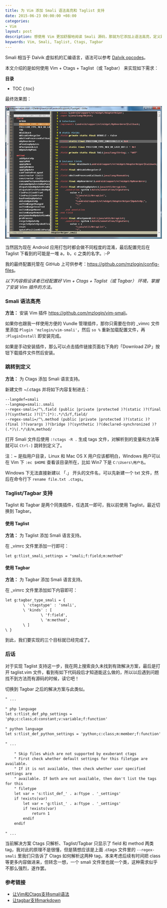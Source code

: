 ```yaml
---
title: 为 Vim 添加 Smali 语法高亮和 Taglist 支持
date: 2015-06-23 00:00:00 +08:00
categories:
- Vim
layout: post
description: 想使用 Vim 更加舒服地阅读 Smali 源码，那就为它添加上语法高亮，定义跳转和 Taglist 或 Tagbar 支持。
keywords: Vim, Smali, Taglist, Ctags, Tagbar
---
```


Smali 相当于 Dalvik 虚拟机的汇编语言，语法可以参考 [Dalvik opcodes](http://pallergabor.uw.hu/androidblog/dalvik_opcodes.html)。

本文介绍的是如何使用 Vim + Ctags + Taglist（或 Tagbar） 来实现如下需求：

**目录**

* TOC
{:toc}

最终效果图：

![](/images/posts/vim/smali-vim.png)

当然因为现在 Android 应用打包时都会做不同程度的混淆，最后配置完后在 Taglist 下看到的可能是一堆 a，b，c 之类的名字。:-P

我的最终配置托管在 GitHub 上可供参考：<https://github.com/mzlogin/config-files>。

*以下内容假设读者已经配置好 Vim + Ctags + Taglist（或 Tagbar） 环境，掌握了安装 Vim 插件的方法。*

### Smali 语法高亮

**方法：** 安装 Vim 插件 <https://github.com/mzlogin/vim-smali>。

如果你也跟我一样使用方便的 Vundle 管理插件，那你只需要在你的 \_vimrc 文件里添加 `Plugin 'mzlogin/vim-smali'`，然后 `so %` 重新加载配置文件，再 `:PluginInstall` 即安装完成。

如果是手动安装插件，那么可以点击插件链接页面右下角的「Download ZIP」按钮下载插件文件然后安装。

### 跳转到定义

**方法：** 为 Ctags 添加 Smali 语言支持。

新建文件 ~/.ctags 并将如下内容复制进去：

```
--langdef=smali
--langmap=smali:.smali
--regex-smali=/^\.field (public |private |protected )?(static )?(final )?(synthetic )?([^:]*):.*/\5/f,field/
--regex-smali=/^\.method (public |private |protected )?(static )?(final )?(varargs )?(bridge )?(synthetic )?(declared-synchronized )?(.*)\(.*/\8/m,method/
```

打开 Smali 文件后使用 `:!ctags -R .` 生成 tags 文件，对解析到的变量和方法等就可以 `Ctrl-]` 跳转到定义了。

注：~ 是指用户目录，Linux 和 Mac OS X 用户应该都明白，Windows 用户可以在 Vim 下 `:ec $HOME` 查看该目录所在，比如 Win7 下是 `C:\Users\用户名`。

Windows 下无法直接新建以 「.」 开头的文件名，可以先新建一个 txt 文件，然后在命令行下 `rename file.txt .ctags`。

### Taglist/Tagbar 支持

Taglist 和 Tagbar 是两个同类插件，任选其一即可，我以前使用 Taglist，最近切换到 Tagbar。

#### 使用 Taglist

**方法：** 为 Taglist 添加 Smali 语言支持。

在 \_vimrc 文件里添加一行即可：

```vim
let g:tlist_smali_settings = "smali;f:field;m:method" 
```

#### 使用 Tagbar

**方法：** 为 Tagbar 添加 Smali 语言支持。

在 \_vimrc 文件里添加如下内容即可：

```vim
let g:tagbar_type_smali = {
        \ 'ctagstype' : 'smali',
        \ 'kinds' : [
                \ 'f:field',
                \ 'm:method',
        \ ]
\ }
```

到此，我们要实现的三个目标就已经完成了。

### 后话

对于实现 Taglist 支持这一步，我在网上搜索良久未找到有效解决方案，最后是打开 taglist.vim 文件，看到有如下代码段后才知道能这么做的，所以以后遇到问题找不到方法而有源码的时候，读它吧！

切换到 Tagbar 之后的解决方案与此类似。

```vim
" ...

" php language
let s:tlist_def_php_settings = 'php;c:class;d:constant;v:variable;f:function'

" python language
let s:tlist_def_python_settings = 'python;c:class;m:member;f:function'

" ...

    " Skip files which are not supported by exuberant ctags
    " First check whether default settings for this filetype are available.
    " If it is not available, then check whether user specified settings are
    " available. If both are not available, then don't list the tags for this
    " filetype
    let var = 's:tlist_def_' . a:ftype . '_settings'
    if !exists(var)
        let var = 'g:tlist_' . a:ftype . '_settings'
        if !exists(var)
            return 1
        endif
    endif

" ...
```

当前解决方案 Ctags 只解析、Taglist/Tagbar 只显示了 field 和 method 两类 tag，我对此的原理不是很懂，但是猜想应该是上面 .ctags 文件里的 `--regex-smali` 里我们只告诉了 Ctags 如何解析这两种 tag，本来考虑后续有时间把 class 等更多内容做进来，但转念一想，一个 smali 文件里也就一个类，这种需求似乎不那么强烈，遂作罢。

### 参考链接

* [让Vim和Ctags支持smali语法](http://www.claudxiao.net/2012/07/adding-smali-syntax-for-vim-and-ctags/)
* [让tagbar支持markdown](http://howiefh.github.io/2013/05/17/make-tagbar-support-markdown/)
